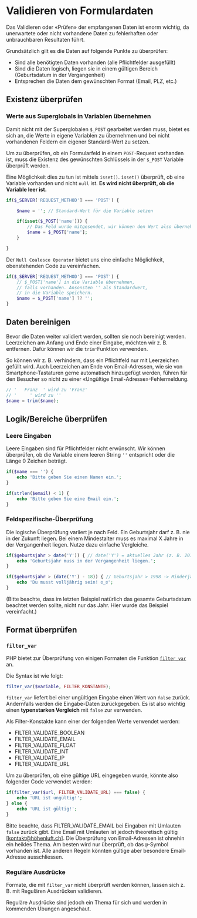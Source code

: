 
# Validieren von Formulardaten

Das Validieren oder «Prüfen» der empfangenen Daten ist enorm wichtig, da unerwartete oder nicht vorhandene Daten zu fehlerhaften oder unbrauchbaren Resultaten führt.

Grundsätzlich gilt es die Daten auf folgende Punkte zu überprüfen:

* Sind alle benötigten Daten vorhanden (alle Pflichtfelder ausgefüllt)
* Sind die Daten logisch, liegen sie in einem gültigen Bereich (Geburtsdatum in der Vergangenheit)
* Entsprechen die Daten dem gewünschten Format (Email, PLZ, etc.)

## Existenz überprüfen

### Werte aus Superglobals in Variablen übernehmen

Damit nicht mit der Superglobalen `$_POST` gearbeitet werden muss, bietet es sich an, die Werte in eigene Variablen zu übernehmen und bei nicht vorhandenen Feldern ein eigener Standard-Wert zu setzen.

Um zu überprüfen, ob ein Formularfeld in einem `POST`-Request vorhanden ist, muss die Existenz des gewünschten Schlüssels in der `$_POST` Variable überprüft werden.

Eine Möglichkeit dies zu tun ist mittels `isset()`. `isset()` überprüft, ob eine Variable vorhanden und nicht `null` ist. **Es wird nicht überprüft, ob die Variable leer ist.**

```php
if($_SERVER['REQUEST_METHOD'] === 'POST') {

    $name = ''; // Standard-Wert für die Variable setzen

    if(isset($_POST['name'])) {
        // Das Feld wurde mitgesendet, wir können den Wert also übernehmen
        $name = $_POST['name'];
    }

}
```

Der `Null Coalesce Operator` bietet uns eine einfache Möglichkeit, obenstehenden Code zu vereinfachen.

```php
if($_SERVER['REQUEST_METHOD'] === 'POST') {
    // $_POST['name'] in die Variable übernehmen, 
    // falls vorhanden. Ansonsten '' als Standardwert,
    // in die Variable speichern.
    $name = $_POST['name'] ?? '';
}
```

## Daten bereinigen

Bevor die Daten weiter validiert werden, sollten sie noch bereinigt werden. Leerzeichen am Anfang und Ende einer Eingabe, möchten wir z. B. entfernen. Dafür können wir die `trim`-Funktion verwenden.

So können wir z. B. verhindern, dass ein Pflichtfeld nur mit Leerzeichen gefüllt wird. Auch Leerzeichen am Ende von Email-Adressen, wie sie von Smartphone-Tastaturen gerne automatisch hinzugefügt werden, führen für den Besucher so nicht zu einer «Ungültige Email-Adresse»-Fehlermeldung.

```php
// '   Franz  ' wird zu 'Franz'
// '     ' wird zu ''
$name = trim($name);
```


## Logik/Bereiche überprüfen

### Leere Eingaben

Leere Eingaben sind für Pflichtfelder nicht erwünscht. Wir können überprüfen, ob die Variable einem leeren String `''` entspricht oder die Länge 0 Zeichen beträgt.

```php
if($name === '') {
    echo 'Bitte geben Sie einen Namen ein.';
}

if(strlen($email) < 1) {
    echo 'Bitte geben Sie eine Email ein.';
}
```

### Feldspezifische-Überprüfung

Die logische Überprüfung variiert je nach Feld. Ein Geburtsjahr darf z. B. nie in der Zukunft liegen. Bei einem Mindestalter muss es maximal X Jahre in der Vergangenheit liegen. Nutze dazu einfache Vergleiche.

```php
if($geburtsjahr > date('Y')) { // date('Y') = aktuelles Jahr (z. B. 2016)
    echo 'Geburtsjahr muss in der Vergangenheit liegen.';
}

if($geburtsjahr > (date('Y') - 18)) { // Geburtsjahr > 1998 -> Minderjährig
    echo 'Du musst volljährig sein! ಠ_ಠ';
}
```

(Bitte beachte, dass im letzten Beispiel natürlich das gesamte Geburtsdatum beachtet werden sollte, nicht nur das Jahr. Hier wurde das Beispiel vereinfacht.)

## Format überprüfen

### `filter_var`

PHP bietet zur Überprüfung von einigen Formaten die Funktion [`filter_var`](https://secure.php.net/manual/de/function.filter-var.php) an.

Die Syntax ist wie folgt:

```php
filter_var($variable, FILTER_KONSTANTE);
```

`filter_var` liefert bei einer ungültigen Eingabe einen Wert von `false` zurück. Andernfalls werden die Eingabe-Daten zurückgegeben. Es ist also wichtig einen **typenstarken Vergleich** mit `false` zur verwenden.

Als Filter-Konstakte kann einer der folgenden Werte verwendet werden:

* FILTER_VALIDATE_BOOLEAN
* FILTER_VALIDATE_EMAIL
* FILTER_VALIDATE_FLOAT
* FILTER_VALIDATE_INT
* FILTER_VALIDATE_IP
* FILTER_VALIDATE_URL

Um zu überprüfen, ob eine gültige URL eingegeben wurde, könnte also folgender Code verwendet werden:

```php
if(filter_var($url, FILTER_VALIDATE_URL) === false) {
    echo 'URL ist ungültig!';
} else {
    echo 'URL ist gültig!';
}
```

Bitte beachte, dass FILTER_VALIDATE_EMAIL bei Eingaben mit Umlauten `false` zurück gibt. Eine Email mit Umlauten ist jedoch theoretisch gültig [kontakt@höhenluft.ch]. Die Überprüfung von Email-Adressen ist ohnehin ein heikles Thema. Am besten wird nur überprüft, ob das `@`-Symbol vorhanden ist. Alle anderen Regeln könnten gültige aber besondere Email-Adresse ausschliessen.

### Reguläre Ausdrücke

Formate, die mit `filter_var` nicht überprüft werden können, lassen sich z. B. mit Regulären Ausdrücken validieren.

Reguläre Ausdrücke sind jedoch ein Thema für sich und werden in kommenden Übungen angeschaut.
